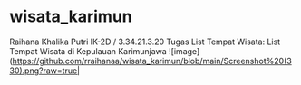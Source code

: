 # wisata_karimun

Raihana Khalika Putri
IK-2D / 3.34.21.3.20
Tugas List Tempat Wisata: List Tempat Wisata di Kepulauan Karimunjawa
![image](https://github.com/rraihanaa/wisata_karimun/blob/main/Screenshot%20(330).png?raw=true|
